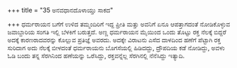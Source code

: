 +++
title = "35 ಅನವಧಾನದೊಳಾಯ್ತು ಸಾಕದ"

+++
ಧರ್ಮರಾಯನ ಬಗೆಗೆ ಉಳಿದ ತಮ್ಮಂದಿರಿಗೆ ಇದ್ದ ಪ್ರೀತಿ ಮತ್ತು ಅವನಿಗೆ ಏನೂ ಆಪತ್ತಾಗದಂತೆ ನೋಡಿಕೊಳ್ಳುವ ಜವಾಬ್ದಾರಿಯ ಸಂಗತಿ ಇಲ್ಲಿ ಬೆಳಕಿಗೆ ಬರುತ್ತದೆ. ಅಣ್ಣ ಧರ್ಮರಾಯನ ಮೈಯಿಂದ ಒಂದು ತೊಟ್ಟು ರಕ್ತ ನೆಲಕ್ಕೆ ಬಿದ್ದರೆ ಅದಕ್ಕೆ ಕಾರಣರಾದವರನ್ನು ಕೊಲ್ಲುವ ಪ್ರತಿಜ್ಞೆ ಅವರದು. ಅದಕ್ಕೇ ವಿರಾಟನು ಎಸೆದ ದಾಳದಿಂದ ಹಣೆಗೆ ಪೆಟ್ಟಾಗಿ ರಕ್ತ ಸುರಿದಾಗ ಅದು ನೆಲಕ್ಕೆ ಬೀಳದಂತೆ ಧರ್ಮರಾಯನು ಬೊಗಸೆಯಲ್ಲಿ ಹಿಡಿದದ್ದು, ದ್ರೌಪದಿಯ ಕಡೆ ನೋಡಿದ್ದು, ಅವಳು ಓಡಿ ಬಂದು ತನ್ನ ಸೆರಗಿನಿಂದ ಹಣೆಯನ್ನು ಒರೆಸಿದ್ದು, ರಕ್ತವನ್ನೆಲ್ಲ ಸೆರಗಿನಲ್ಲಿ ನೆನೆಸಿದ್ದು ಇತ್ಯಾದಿ.